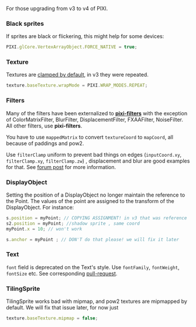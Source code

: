 For those upgrading from v3 to v4 of PIXI.

### Black sprites

If sprites are black or flickering, this might help for some devices:

```js
PIXI.glCore.VertexArrayObject.FORCE_NATIVE = true;
```

### Texture

Textures are [clamped by default](http://www.html5gamedevs.com/topic/24778-displacementfilter-not-repeating-when-moving-displacement-sprite/), in v3 they were repeated. 

```js
texture.baseTexture.wrapMode = PIXI.WRAP_MODES.REPEAT;
```

### Filters

Many of the filters have been externalized to [**pixi-filters**](https://github.com/pixijs/pixi-filters) with the exception of ColorMatrixFilter, BlurFilter, DisplacementFilter, FXAAFilter, NoiseFilter. All other filters, use **pixi-filters**.

You have to use `mappedMatrix` to convert `textureCoord` to `mapCoord`, all because of paddings and pow2. 

Use `filterClamp` uniform to prevent bad things on edges (`inputCoord.xy`, `filterClamp.xy`, `filterClamp.zw`) , displacement and blur are good examples for that. See [forum post](http://www.html5gamedevs.com/topic/24347-weird-filterareas-size-on-v4/) for more information.

### DisplayObject

Setting the position of a DisplayObject no longer maintain the reference to the Point. The values of the point are assigned to the transform of the DisplayObject. For instance:

```js
s.position = myPoint; // COPYING ASSIGNMENT! in v3 that was reference
s2.position = myPoint; //shadow sprite , same coord
myPoint.x = 10; // won't work

s.anchor = myPoint ; // DON'T do that please! we will fix it later
``` 

### Text

`font` field is deprecated on the Text's style. Use `fontFamily`, `fontWeight`, `fontSize` etc. See corresponding [pull-request](https://github.com/pixijs/pixi.js/issues/2859). 

### TilingSprite

TilingSprite works bad with mipmap, and pow2 textures are mipmapped by default. We will fix that issue later, for now just

```js
texture.baseTexture.mipmap = false;
```